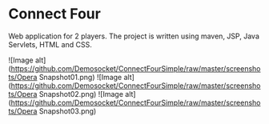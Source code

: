 # Connect Four

Web application for 2 players.
The project is written using maven, JSP, Java Servlets, HTML and CSS.

![Image alt](https://github.com/Demosocket/ConnectFourSimple/raw/master/screenshots/Opera Snapshot01.png)
![Image alt](https://github.com/Demosocket/ConnectFourSimple/raw/master/screenshots/Opera Snapshot02.png)
![Image alt](https://github.com/Demosocket/ConnectFourSimple/raw/master/screenshots/Opera Snapshot03.png)